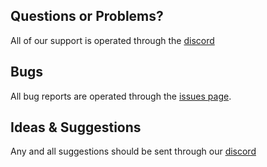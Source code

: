 ## Questions or Problems?
All of our support is operated through the [discord](https://discord.gg/aJcVKFMd9F)

## Bugs
All bug reports are operated through the [issues page](https://github.com/JayPaulinCodes/JayBasics/issues).

## Ideas & Suggestions
Any and all suggestions should be sent through our [discord](https://discord.gg/aJcVKFMd9F)